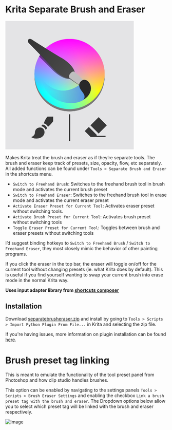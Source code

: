 # Krita Separate Brush and Eraser

![](icon.jpg)

Makes Krita treat the brush and eraser as if they’re separate tools. The brush and eraser keep track of presets, size, opacity, flow, etc separately. All added functions can be found under `Tools > Separate Brush and Eraser` in the shortcuts menu.
- `Switch to Freehand Brush`: Switches to the freehand brush tool in brush mode and activates the current brush preset
- `Switch to Freehand Eraser`: Switches to the freehand brush tool in erase mode and activates the current eraser preset
- `Activate Eraser Preset for Current Tool`: Activates eraser preset without switching tools.
- `Activate Brush Preset for Current Tool`: Activates brush preset without switching tools
- `Toggle Eraser Preset for Current Tool`: Toggles between brush and eraser presets without switching tools


I’d suggest binding hotkeys to `Switch to Freehand Brush` / `Switch to Freehand Eraser`, they most closely mimic the behavior of other painting programs.

If you click the eraser in the top bar, the eraser will toggle on/off for the current tool without changing presets (ie. what Krita does by default). This is useful if you find yourself wanting to swap your current brush into erase mode in the normal Krita way.

**Uses input adapter library from [shortcuts composer](https://github.com/wojtryb/Shortcut-Composer)**

## Installation

Download [separatebrusheraser.zip](http://github.com/dninosores/krita-separate-brush-eraser/releases/latest/download/separatebrusheraser.zip) and install by going to `Tools > Scripts > Import Python Plugin From File...` in Krita and selecting the zip file.

If you're having issues, more information on plugin installation can be found [here](https://docs.krita.org/en/user_manual/python_scripting/install_custom_python_plugin.html).

# Brush preset tag linking

This is meant to emulate the functionality of the tool preset panel from Photoshop and how clip studio handles brushes.

This option can be enabled by navigating to the settings panels `Tools > Scripts > Brush Eraser Settings` and enabling the checkbox `Link a brush preset tag with the brush and eraser`.
The Dropdown options below allow you to select which preset tag will be linked with the brush and eraser respectively.

<img width="321" height="175" alt="image" src="https://github.com/user-attachments/assets/d56cfa55-8317-4d74-a1b9-9a887aa4ef85" />